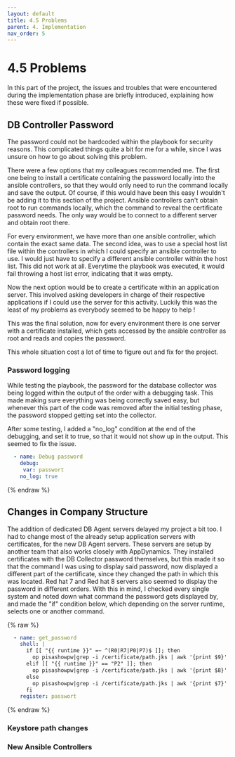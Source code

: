 ```yaml
---
layout: default
title: 4.5 Problems
parent: 4. Implementation
nav_order: 5
---
```


# 4.5 Problems

In this part of the project, the issues and troubles that were encountered during the implementation phase are briefly introduced, explaining how these were fixed if possible.

## DB Controller Password

The password could not be hardcoded within the playbook for security reasons. 
This complicated things quite a bit for me for a while, since I was unsure on how to go about solving this problem.

There were a few options that my colleagues recommended me.
The first one being to install a certificate containing the password locally into the ansible controllers, so that they would only need to run the command locally and save the output. Of course, if this would have been this easy I wouldn't be adding it to this section of the project.
Ansible controllers can't obtain root to run commands locally, which the command to reveal the certificate password needs. The only way would be to connect to a different server and obtain root there.

For every environment, we have more than one ansible controller, which contain the exact same data. The second idea, was to use a special host list file within the controllers in which I could specify an ansible controller to use. I would just have to specify a different ansible controller within the host list.
This did not work at all. Everytime the playbook was executed, it would fail throwing a host list error, indicating that it was empty.

Now the next option would be to create a certificate within an application server. This involved asking developers in charge of their respective applications if I could use the server for this activity. Luckily this was the least of my problems as everybody seemed to be happy to help !

This was the final solution, now for every environment there is one server with a certificate installed, which gets accessed by the ansible controller as root and reads and copies the password.

This whole situation cost a lot of time to figure out and fix for the project.

### Password logging

While testing the playbook, the password for the database collector was being logged within the output of the order with a debugging task. This made making sure everything was being correctly saved easy, but whenever this part of the code was removed after the initial testing phase, the password stopped getting set into the collector.

After some testing, I added a "no_log" condition at the end of the debugging, and set it to true, so that it would not show up in the output.
This seemed to fix the issue.

```yaml
  - name: Debug password
    debug:
     var: passwort
    no_log: true
```
{% endraw %}

## Changes in Company Structure

The addition of dedicated DB Agent servers delayed my project a bit too. I had to change most of the already setup application servers with certificates, for the new DB Agent servers. These servers are setup by another team that also works closely with AppDynamics. They installed certificates with the DB Collector password themselves, but this made it so that the command I was using to display said password, now displayed a different part of the certificate, since they changed the path in which this was located. Red hat 7 and Red hat 8 servers also seemed to display the password in different orders.
With this in mind, I checked every single system and noted down what command the password gets displayed by, and made the "if" condition below, which depending on the server runtime, selects one or another command.

{% raw %}
```yaml
  - name: get_password
    shell: |
      if [[ "{{ runtime }}" =~ ^(R0|R7|P0|P7)$ ]]; then
        op pisashowpw|grep -i /certificate/path.jks | awk '{print $9}'
      elif [[ "{{ runtime }}" == "P2" ]]; then
        op pisashowpw|grep -i /certificate/path.jks | awk '{print $8}'
      else
        op pisashowpw|grep -i /certificate/path.jks | awk '{print $7}'
      fi
    register: passwort
```
{% endraw %}

### Keystore path changes


### New Ansible Controllers